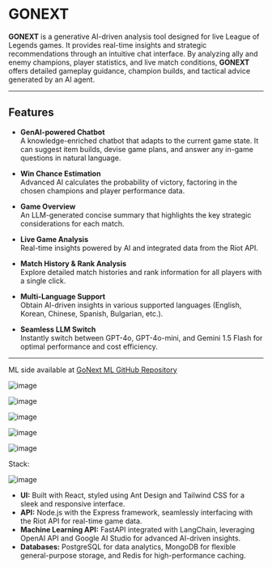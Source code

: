 # GONEXT

**GONEXT** is a generative AI-driven analysis tool designed for live League of Legends games. It provides real-time insights and strategic recommendations through an intuitive chat interface. By analyzing ally and enemy champions, player statistics, and live match conditions, **GONEXT** offers detailed gameplay guidance, champion builds, and tactical advice generated by an AI agent.

---

## Features

- **GenAI-powered Chatbot**  
  A knowledge-enriched chatbot that adapts to the current game state. It can suggest item builds, devise game plans, and answer any in-game questions in natural language.

- **Win Chance Estimation**  
  Advanced AI calculates the probability of victory, factoring in the chosen champions and player performance data.

- **Game Overview**  
  An LLM-generated concise summary that highlights the key strategic considerations for each match.

- **Live Game Analysis**  
  Real-time insights powered by AI and integrated data from the Riot API.

- **Match History & Rank Analysis**  
  Explore detailed match histories and rank information for all players with a single click.

- **Multi-Language Support**  
  Obtain AI-driven insights in various supported languages (English, Korean, Chinese, Spanish, Bulgarian, etc.).

- **Seamless LLM Switch**  
  Instantly switch between GPT-4o, GPT-4o-mini, and Gemini 1.5 Flash for optimal performance and cost efficiency.

---

ML side available at [GoNext ML GitHub Repository](https://github.com/kostadindev/gonext-ml)

![image](https://github.com/user-attachments/assets/9f172196-fc87-45cf-9657-47167e8bb8f3)



![image](https://github.com/user-attachments/assets/03167506-09c2-4c6a-8120-46855c59f69f)


![image](https://github.com/user-attachments/assets/bfd8bd4e-78b6-4873-9a57-d207fbf54b61)

![image](https://github.com/user-attachments/assets/52cf0982-39b7-42ec-ab11-fa112b9d1be2)


![image](https://github.com/user-attachments/assets/95431b0e-8c4e-400d-b1ea-4c1b5d47ccb2)


Stack:

![image](https://github.com/user-attachments/assets/185dcec4-45da-4069-aafa-7847fbbc63a3)

- **UI:** Built with React, styled using Ant Design and Tailwind CSS for a sleek and responsive interface.  
- **API:** Node.js with the Express framework, seamlessly interfacing with the Riot API for real-time game data.  
- **Machine Learning API:** FastAPI integrated with LangChain, leveraging OpenAI API and Google AI Studio for advanced AI-driven insights.  
- **Databases:** PostgreSQL for data analytics, MongoDB for flexible general-purpose storage, and Redis for high-performance caching.

